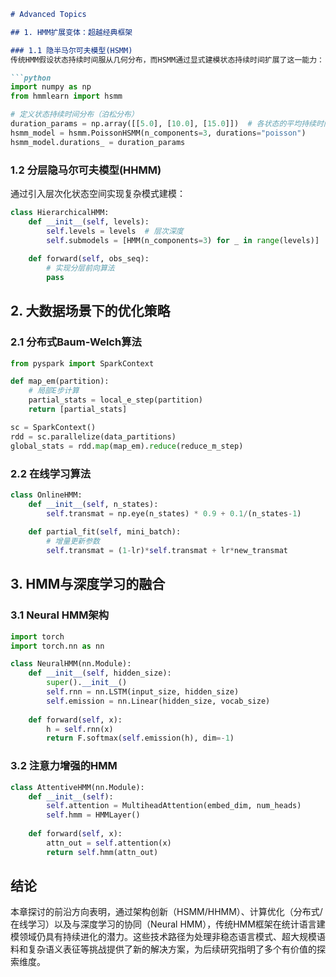 ```markdown
# Advanced Topics

## 1. HMM扩展变体：超越经典框架

### 1.1 隐半马尔可夫模型(HSMM)
传统HMM假设状态持续时间服从几何分布，而HSMM通过显式建模状态持续时间扩展了这一能力：

```python
import numpy as np
from hmmlearn import hsmm

# 定义状态持续时间分布（泊松分布）
duration_params = np.array([[5.0], [10.0], [15.0]])  # 各状态的平均持续时间
hsmm_model = hsmm.PoissonHSMM(n_components=3, durations="poisson")
hsmm_model.durations_ = duration_params
```

### 1.2 分层隐马尔可夫模型(HHMM)
通过引入层次化状态空间实现复杂模式建模：

```python
class HierarchicalHMM:
    def __init__(self, levels):
        self.levels = levels  # 层次深度
        self.submodels = [HMM(n_components=3) for _ in range(levels)]
        
    def forward(self, obs_seq):
        # 实现分层前向算法
        pass
```

## 2. 大数据场景下的优化策略

### 2.1 分布式Baum-Welch算法
```python
from pyspark import SparkContext

def map_em(partition):
    # 局部E步计算
    partial_stats = local_e_step(partition)
    return [partial_stats]

sc = SparkContext()
rdd = sc.parallelize(data_partitions)
global_stats = rdd.map(map_em).reduce(reduce_m_step)
```

### 2.2 在线学习算法
```python
class OnlineHMM:
    def __init__(self, n_states):
        self.transmat = np.eye(n_states) * 0.9 + 0.1/(n_states-1)
        
    def partial_fit(self, mini_batch):
        # 增量更新参数
        self.transmat = (1-lr)*self.transmat + lr*new_transmat
```

## 3. HMM与深度学习的融合

### 3.1 Neural HMM架构
```python
import torch
import torch.nn as nn

class NeuralHMM(nn.Module):
    def __init__(self, hidden_size):
        super().__init__()
        self.rnn = nn.LSTM(input_size, hidden_size)
        self.emission = nn.Linear(hidden_size, vocab_size)
        
    def forward(self, x):
        h = self.rnn(x)
        return F.softmax(self.emission(h), dim=-1)
```

### 3.2 注意力增强的HMM
```python
class AttentiveHMM(nn.Module):
    def __init__(self):
        self.attention = MultiheadAttention(embed_dim, num_heads)
        self.hmm = HMMLayer()
        
    def forward(self, x):
        attn_out = self.attention(x)
        return self.hmm(attn_out)
```

## 结论

本章探讨的前沿方向表明，通过架构创新（HSMM/HHMM）、计算优化（分布式/在线学习）以及与深度学习的协同（Neural HMM），传统HMM框架在统计语言建模领域仍具有持续进化的潜力。这些技术路径为处理非稳态语言模式、超大规模语料和复杂语义表征等挑战提供了新的解决方案，为后续研究指明了多个有价值的探索维度。
```